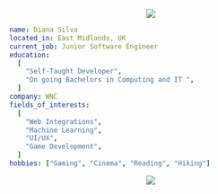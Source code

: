 <p align="center">
  <img src="https://capsule-render.vercel.app/api?text=Hey%20There&animation=fadeIn&type=waving&color=gradient&height=100" />
</p>

```yaml
name: Diana Silva
located_in: East Midlands, UK
current_job: Junior Software Engineer
education:
  [
    "Self-Taught Developer",
    "On going Bachelors in Computing and IT ",
  ]
company: WNC
fields_of_interests:
  [
    "Web Integrations",
    "Machine Learning",
    "UI/UX",
    "Game Development",
  ]
hobbies: ["Gaming", "Cinema", "Reading", "Hiking"]
```
<p align="center">
  <img src="[https://capsule-render.vercel.app/api?type=waving&height=100&color=gradient](https://capsule-render.vercel.app/api?type=waving&height=100&color=gradient&descAlignY=5&descAlign=10&section=footer)]" />
</p>

<!--
![image](https://github.com/user-attachments/assets/f72c92e4-d845-46ee-8c57-d86267f74078)
🌱 My name is Diana Silva and I’m currently working as a Junior Software Engineer at WNC.
-->
